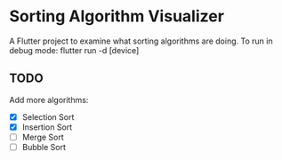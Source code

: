 # Sorting Algorithm Visualizer

A Flutter project to examine what sorting algorithms are doing.
To run in debug mode:
  flutter run -d [device]

## TODO
Add more algorithms:
- [x] Selection Sort
- [x] Insertion Sort
- [ ] Merge Sort
- [ ] Bubble Sort
